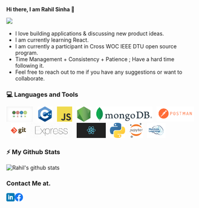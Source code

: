 <!--
**rahil-1407/rahil-1407** is a ✨ _special_ ✨ repository because its `README.md` (this file) appears on your GitHub profile.

Here are some ideas to get you started:

- 🔭 I’m currently working on ...
- 🌱 I’m currently learning ...
- 👯 I’m looking to collaborate on ...
- 🤔 I’m looking for help with ...
- 💬 Ask me about ...
- 📫 How to reach me: ...
- 😄 Pronouns: ...
- ⚡ Fun fact: ...
-->

<hi align="center"><strong> Hi there, I am Rahil Sinha 👋 </strong></h1>

<img src="https://storage.googleapis.com/gweb-uniblog-publish-prod/original_images/Dino_non-birthday_version.gif"/>
<br>

- I love building applications & discussing new product ideas.
- I am currently learning React.
- I am currently a participant in Cross WOC IEEE DTU open source program.
- Time Management + Consistency + Patience ; Have a hard time following it.
- Feel free to reach out to me if you have any suggestions or want to collaborate. 

### 💻 Languages and Tools

<code><img height="40" src="https://github.com/rahil-1407/rahil-1407/blob/main/Images/mern.png"></code>&nbsp;&nbsp;
<code><img height="40" src="https://github.com/rahil-1407/rahil-1407/blob/main/Images/cpp.png"></code>&nbsp;&nbsp;
<code><img height="40" src="https://github.com/rahil-1407/rahil-1407/blob/main/Images/javascript.png"></code>&nbsp;&nbsp;
<code><img height="40" src="https://github.com/rahil-1407/rahil-1407/blob/main/Images/nodejs.png"></code>&nbsp;&nbsp;
<code><img height="40" src="https://github.com/rahil-1407/rahil-1407/blob/main/Images/mongoDB.png"></code>&nbsp;&nbsp;
<code><img height="40" src="https://github.com/rahil-1407/rahil-1407/blob/main/Images/postman.png"></code>&nbsp;&nbsp;
<code><img height="40" src="https://github.com/rahil-1407/rahil-1407/blob/main/Images/git.png"></code>&nbsp;&nbsp;
<code><img height="40" src="https://github.com/rahil-1407/rahil-1407/blob/main/Images/express.png"></code>&nbsp;&nbsp;
<code><img height="40" src="https://github.com/rahil-1407/rahil-1407/blob/main/Images/react.png"></code>&nbsp;&nbsp;
<code><img height="40" src="https://github.com/rahil-1407/rahil-1407/blob/main/Images/python.png"></code>&nbsp;&nbsp;
<code><img height="40" src="https://github.com/rahil-1407/rahil-1407/blob/main/Images/jupyter.png"></code>&nbsp;&nbsp;
<code><img height="40" src="https://github.com/rahil-1407/rahil-1407/blob/main/Images/ml.png"></code>&nbsp;&nbsp;
&nbsp;&nbsp;

### ⚡ My Github Stats

![Rahil's github stats](https://github-readme-stats.vercel.app/api?username=rahil-1407&show_icons=true&theme=merko)

### Contact Me at.

<a href="https://www.linkedin.com/in/rahil-sinha-74655a154/">
  <img align="left" alt="Rahil's LinkedIN" width="22px" src="https://github.com/rahil-1407/rahil-1407/blob/main/Images/linkedin.png" />
</a>
<a href="https://www.facebook.com/sinha.rahil1">
  <img align="left" alt="Rahil's Facebook" width="22px" src="https://github.com/rahil-1407/rahil-1407/blob/main/Images/f_logo_RGB-Hex-Blue_512.png" />
 <br><br>
  
